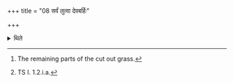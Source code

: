 +++
title = "08 सर्वं लुत्वा देवबर्हिः"

+++

<details><summary>थिते</summary>

8. Having cut all the grass (that is necessary), he touches the stumps[^1] with devabarhiḥ śatavalíaṁ vi roha[^2]  

[^1]: The remaining parts of the cut out grass.  

[^2]: TS I. 1.2.i.a.
</details>
